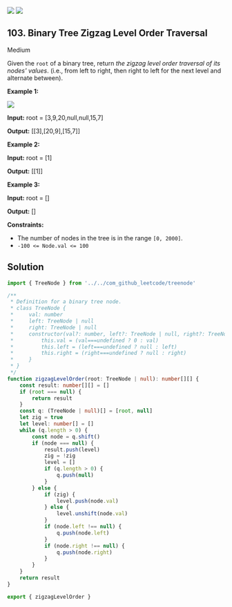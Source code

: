 [![](https://img.shields.io/github/stars/LeetCode-Top-Interview-150/LeetCode-Top-Interview-150?label=Stars&style=flat-square)](https://github.com/LeetCode-Top-Interview-150/LeetCode-Top-Interview-150)
[![](https://img.shields.io/github/forks/LeetCode-Top-Interview-150/LeetCode-Top-Interview-150?label=Fork%20me%20on%20GitHub%20&style=flat-square)](https://github.com/LeetCode-Top-Interview-150/LeetCode-Top-Interview-150/fork)

## 103\. Binary Tree Zigzag Level Order Traversal

Medium

Given the `root` of a binary tree, return _the zigzag level order traversal of its nodes' values_. (i.e., from left to right, then right to left for the next level and alternate between).

**Example 1:**

![](https://assets.leetcode.com/uploads/2021/02/19/tree1.jpg)

**Input:** root = [3,9,20,null,null,15,7]

**Output:** [[3],[20,9],[15,7]] 

**Example 2:**

**Input:** root = [1]

**Output:** [[1]] 

**Example 3:**

**Input:** root = []

**Output:** [] 

**Constraints:**

*   The number of nodes in the tree is in the range `[0, 2000]`.
*   `-100 <= Node.val <= 100`

## Solution

```typescript
import { TreeNode } from '../../com_github_leetcode/treenode'

/**
 * Definition for a binary tree node.
 * class TreeNode {
 *     val: number
 *     left: TreeNode | null
 *     right: TreeNode | null
 *     constructor(val?: number, left?: TreeNode | null, right?: TreeNode | null) {
 *         this.val = (val===undefined ? 0 : val)
 *         this.left = (left===undefined ? null : left)
 *         this.right = (right===undefined ? null : right)
 *     }
 * }
 */
function zigzagLevelOrder(root: TreeNode | null): number[][] {
    const result: number[][] = []
    if (root === null) {
        return result
    }
    const q: (TreeNode | null)[] = [root, null]
    let zig = true
    let level: number[] = []
    while (q.length > 0) {
        const node = q.shift()
        if (node === null) {
            result.push(level)
            zig = !zig
            level = []
            if (q.length > 0) {
                q.push(null)
            }
        } else {
            if (zig) {
                level.push(node.val)
            } else {
                level.unshift(node.val)
            }
            if (node.left !== null) {
                q.push(node.left)
            }
            if (node.right !== null) {
                q.push(node.right)
            }
        }
    }
    return result
}

export { zigzagLevelOrder }
```